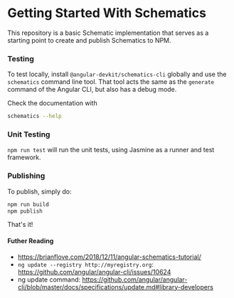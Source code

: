 # Getting Started With Schematics

This repository is a basic Schematic implementation that serves as a starting point to create and publish Schematics to NPM.

### Testing

To test locally, install `@angular-devkit/schematics-cli` globally and use the `schematics` command line tool. That tool acts the same as the `generate` command of the Angular CLI, but also has a debug mode.

Check the documentation with
```bash
schematics --help
```

### Unit Testing

`npm run test` will run the unit tests, using Jasmine as a runner and test framework.

### Publishing

To publish, simply do:

```bash
npm run build
npm publish
```

That's it!
 

#### Futher Reading

- https://brianflove.com/2018/12/11/angular-schematics-tutorial/
- `ng update --registry http://myregistry.org`: https://github.com/angular/angular-cli/issues/10624
- ng update command: https://github.com/angular/angular-cli/blob/master/docs/specifications/update.md#library-developers
